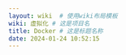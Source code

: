 ```yaml
---
layout: wiki  # 使用wiki布局模板
wiki: 虚拟化 # 这是项目名
title: Docker # 这是标题名称
date: 2024-01-24 10:52:15
---
```

